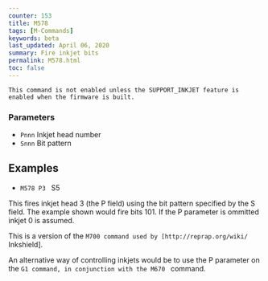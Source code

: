 ```yaml
---
counter: 153
title: M578
tags: [M-Commands] 
keywords: beta 
last_updated: April 06, 2020 
summary: Fire inkjet bits 
permalink: M578.html
toc: false 
---
```



`This command is not enabled unless the SUPPORT_INKJET feature is enabled when the firmware is built.`

### Parameters

* `Pnnn` Inkjet head number
* `Snnn` Bit pattern

## Examples

* ` M578 P3  ` S5

This fires inkjet head 3 (the P field) using the bit pattern specified by the S field. The example shown would fire bits 101. If the P parameter is ommitted inkjet 0 is assumed.

This is a version of the ` M700 command used by [http://reprap.org/wiki/ ` Inkshield].

An alternative way of controlling inkjets would be to use the P parameter on the ` G1 command, in conjunction with the M670  ` command.

